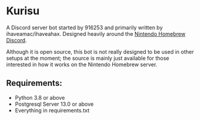 # Kurisu
A Discord server bot started by 916253 and primarily written by ihaveamac/ihaveahax. Designed heavily around the [Nintendo Homebrew Discord](https://discord.gg/C29hYvh).

Although it is open source, this bot is not really designed to be used in other setups at the moment; the source is mainly just available for those interested in how it works on the Nintendo Homebrew server.

## Requirements:
* Python 3.8 or above
* Postgresql Server 13.0 or above
* Everything in requirements.txt

